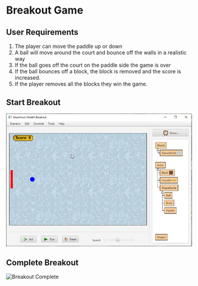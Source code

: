 # Breakout Game
## User Requirements
1. The player can move the paddle up or down
2. A ball will move around the court and bounce off the walls in a realistic way
3. If the ball goes off the court on the paddle side the game is over
4. If the ball bounces off a block, the block is removed and the score is increased.
5. If the player removes all the blocks they win the game.

## Start Breakout
![Breakout Start](https://github.com/BNU-CO452/Java-Apps/blob/main/images/Breakout%200.png)

## Complete Breakout
![Breakout Complete]()